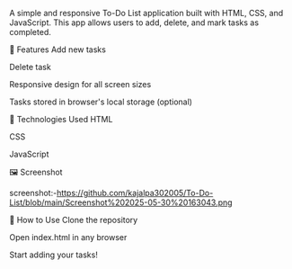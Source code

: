 A simple and responsive To-Do List application built with HTML, CSS, and JavaScript. This app allows users to add, delete, and mark tasks as completed.

🔧 Features
Add new tasks

Delete task

Responsive design for all screen sizes

Tasks stored in browser's local storage (optional)

🚀 Technologies Used
HTML

CSS

JavaScript

🖼️ Screenshot

 screenshot:-https://github.com/kajalpa302005/To-Do-List/blob/main/Screenshot%202025-05-30%20163043.png

📁 How to Use
Clone the repository

Open index.html in any browser

Start adding your tasks!

